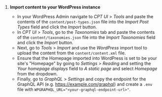1. **Import content to your WordPress instance**

   - In your WordPress Admin navigate to _CPT UI_ > _Tools_ and paste the contents of the `content/post-types.json` file into the _Import Post Types_ field and click the _Import_ button.
   - In _CPT UI_ > _Tools_, go to the _Taxonomies_ tab and paste the contents of the `content/taxonomies.json` file into the _Import Taxonomies_ field and click the _Import_ button.
   <!--
   - Navigate to _Custom Fields_ > _Tools_ and upload the `content/acf-field-groups.json` file in the _Import Field Groups_ form and click _Import File_.
     -->
   - Next, go to _Tools_ > _Import_ and use the _WordPress_ import tool to upload the content from the `content/content.xml` file.
   - Ensure that the Homepage imported into WordPress is set to be your site's "Homepage" by going to _Settings_ > _Reading_ and setting the _Your homepage displays_ field to _A static page_ and select _Homepage_ from the dropdown.
   - Finally, go to _GraphQL_ > _Settings_ and copy the endpoint for the GraphQL API (e.g. https://example.com/graphql) and create a `.env` file with `WPGRAPHQL_URL="<your-graphql-endpoint-url>"`.
